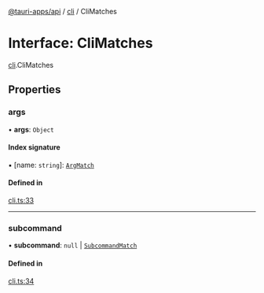 [@tauri-apps/api](../index.md) / [cli](../modules/cli.md) / CliMatches

# Interface: CliMatches

[cli](../modules/cli.md).CliMatches

## Properties

### args

• **args**: `Object`

#### Index signature

▪ [name: `string`]: [`ArgMatch`](cli.ArgMatch.md)

#### Defined in

[cli.ts:33](https://github.com/tauri-apps/tauri/blob/8edc636/tooling/api/src/cli.ts#L33)

___

### subcommand

• **subcommand**: ``null`` \| [`SubcommandMatch`](cli.SubcommandMatch.md)

#### Defined in

[cli.ts:34](https://github.com/tauri-apps/tauri/blob/8edc636/tooling/api/src/cli.ts#L34)
